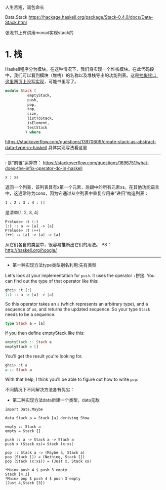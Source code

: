 



人生苦短，调包命长

Data.Stack
https://hackage.haskell.org/package/Stack-0.4.0/docs/Data-Stack.html



张淞书上有讲用monad实现stack的


# 1. 栈


Haskell程序分为模块。在这种情况下，我们将实现一个堆栈模块。在此代码段中，我们可以看到模块（堆栈）的名称以及堆栈导出的功能列表。这是[抽象接口,这里网页上没写实现](https://docs.huihoo.com/haskell/introduction-to-haskell/c68.html)，可能书里写了。

```haskell
module Stack (
	      emptyStack,
	      push,
 	      pop,
	      top,
	      size,
	      listToStack,
	      isElement,
	      testStack
	     ) where
```

https://stackoverflow.com/questions/13970609/create-stack-as-abstract-data-type-in-haskell
具体实现写法看这里

-------------------------------

: 是“前置”运算符：
https://stackoverflow.com/questions/1696751/what-does-the-infix-operator-do-in-haskell

```
x : xs
```
返回一个列表，该列表具有x第一个元素，后跟中的所有元素xs。在其他功能语言中，这通常称为cons，因为它通过从空列表中重复应用来“递归”构造列表：

```
1 : 2 : 3 : 4 : []
```
是清单[1, 2, 3, 4]



```
Prelude> :t (:)
(:) :: a -> [a] -> [a]
Prelude> :t (++)
(++) :: [a] -> [a] -> [a]

```
从它们各自的类型中，很容易推断出它们的用法。
PS：http://haskell.org/hoogle/


-------------------------------------------------------


- 第一种实现方法type类型别名利用:先有类型

Let's look at your implementation for `push`. It uses the operator `:`拼接. You can find out the type of that operator like this:

```hs
ghci> :t (:)
(:) :: a -> [a] -> [a]
```

So this operator takes an `a` (which represents an arbitrary type), and a sequence of `a`s, and returns the updated sequence. So your type `Stack` needs to be a sequence.

```hs
type Stack a = [a]
```

If you then define emptyStack like this:

```hs
emptyStack :: Stack a
emptyStack = []
```

You'll get the result you're looking for.

```hs
ghci> :t a
a :: Stack a
```

With that help, I think you'll be able to figure out how to write `pop`.

不同情况下不同解决方法各有优劣：

- 第二种实现方法data新建一个类型，data无敌

```
import Data.Maybe

data Stack a = Stack [a] deriving Show

empty :: Stack a
empty = Stack []

push :: a -> Stack a -> Stack a
push x (Stack xs)= Stack (x:xs)

pop :: Stack a -> (Maybe a, Stack a)
pop (Stack []) = (Nothing, Stack [])
pop (Stack (x:xs)) = (Just x, Stack xs)
```

```
*Main> push 4 $ push 3 empty
Stack [4,3]
*Main> pop $ push 4 $ push 3 empty
(Just 4,Stack [3])
```
